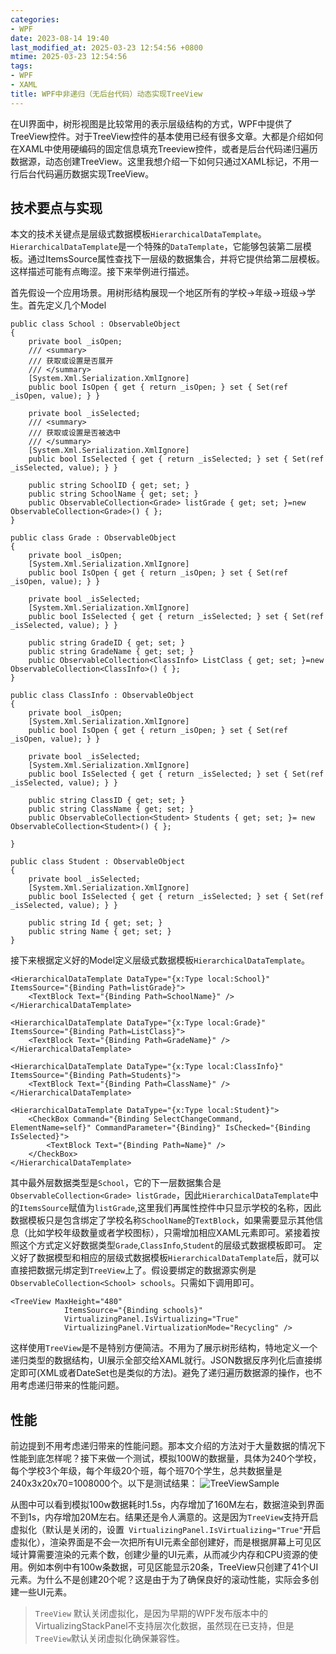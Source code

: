 ```yaml
---
categories:
- WPF
date: 2023-08-14 19:40
last_modified_at: 2025-03-23 12:54:56 +0800
mtime: 2025-03-23 12:54:56
tags:
- WPF
- XAML
title: WPF中非递归（无后台代码）动态实现TreeView
---
```


在UI界面中，树形视图是比较常用的表示层级结构的方式，WPF中提供了TreeView控件。对于TreeView控件的基本使用已经有很多文章。大都是介绍如何在XAML中使用硬编码的固定信息填充Treeview控件，或者是后台代码递归遍历数据源，动态创建TreeView。这里我想介绍一下如何只通过XAML标记，不用一行后台代码遍历数据实现TreeView。

## 技术要点与实现
本文的技术关键点是层级式数据模板`HierarchicalDataTemplate`。`HierarchicalDataTemplate`是一个特殊的`DataTemplate`，它能够包装第二层模板。通过ItemsSource属性查找下一层级的数据集合，并将它提供给第二层模板。这样描述可能有点晦涩。接下来举例进行描述。

首先假设一个应用场景。用树形结构展现一个地区所有的学校->年级->班级->学生。首先定义几个Model
```
public class School : ObservableObject
{
    private bool _isOpen;
    /// <summary>
    /// 获取或设置是否展开
    /// </summary>
    [System.Xml.Serialization.XmlIgnore]
    public bool IsOpen { get { return _isOpen; } set { Set(ref _isOpen, value); } }

    private bool _isSelected;
    /// <summary>
    /// 获取或设置是否被选中
    /// </summary>
    [System.Xml.Serialization.XmlIgnore]
    public bool IsSelected { get { return _isSelected; } set { Set(ref _isSelected, value); } }
    
    public string SchoolID { get; set; }
    public string SchoolName { get; set; }
    public ObservableCollection<Grade> listGrade { get; set; }=new ObservableCollection<Grade>() { };
}

public class Grade : ObservableObject
{
    private bool _isOpen;
    [System.Xml.Serialization.XmlIgnore]
    public bool IsOpen { get { return _isOpen; } set { Set(ref _isOpen, value); } }

    private bool _isSelected;
    [System.Xml.Serialization.XmlIgnore]
    public bool IsSelected { get { return _isSelected; } set { Set(ref _isSelected, value); } }
    
    public string GradeID { get; set; }
    public string GradeName { get; set; }
    public ObservableCollection<ClassInfo> ListClass { get; set; }=new ObservableCollection<ClassInfo>() { };
}

public class ClassInfo : ObservableObject
{
    private bool _isOpen;
    [System.Xml.Serialization.XmlIgnore]
    public bool IsOpen { get { return _isOpen; } set { Set(ref _isOpen, value); } }

    private bool _isSelected;
    [System.Xml.Serialization.XmlIgnore]
    public bool IsSelected { get { return _isSelected; } set { Set(ref _isSelected, value); } }

    public string ClassID { get; set; }
    public string ClassName { get; set; }
    public ObservableCollection<Student> Students { get; set; }= new ObservableCollection<Student>() { };

}

public class Student : ObservableObject
{
    private bool _isSelected;
    [System.Xml.Serialization.XmlIgnore]
    public bool IsSelected { get { return _isSelected; } set { Set(ref _isSelected, value); } }

    public string Id { get; set; }
    public string Name { get; set; }
}
```
接下来根据定义好的Model定义层级式数据模板`HierarchicalDataTemplate`。
```
<HierarchicalDataTemplate DataType="{x:Type local:School}" ItemsSource="{Binding Path=listGrade}">
    <TextBlock Text="{Binding Path=SchoolName}" />
</HierarchicalDataTemplate>

<HierarchicalDataTemplate DataType="{x:Type local:Grade}" ItemsSource="{Binding Path=ListClass}">
    <TextBlock Text="{Binding Path=GradeName}" />
</HierarchicalDataTemplate>

<HierarchicalDataTemplate DataType="{x:Type local:ClassInfo}" ItemsSource="{Binding Path=Students}">
    <TextBlock Text="{Binding Path=ClassName}" />
</HierarchicalDataTemplate>

<HierarchicalDataTemplate DataType="{x:Type local:Student}">
    <CheckBox Command="{Binding SelectChangeCommand, ElementName=self}" CommandParameter="{Binding}" IsChecked="{Binding IsSelected}">
        <TextBlock Text="{Binding Path=Name}" />
    </CheckBox>
</HierarchicalDataTemplate>
```
其中最外层数据类型是`School`，它的下一层数据集合是`ObservableCollection<Grade> listGrade`，因此`HierarchicalDataTemplate`中的`ItemsSource`赋值为`listGrade`,这里我们再属性控件中只显示学校的名称，因此数据模板只是包含绑定了学校名称`SchoolName`的`TextBlock`，如果需要显示其他信息（比如学校年级数量或者学校图标），只需增加相应XAML元素即可。紧接着按照这个方式定义好数据类型`Grade`,`ClassInfo`,`Student`的层级式数据模板即可。
定义好了数据模型和相应的层级式数据模板`HierarchicalDataTemplate`后，就可以直接把数据元绑定到`TreeView`上了。假设要绑定的数据源实例是`ObservableCollection<School> schools`。只需如下调用即可。

```
<TreeView MaxHeight="480"
            ItemsSource="{Binding schools}"
            VirtualizingPanel.IsVirtualizing="True"
            VirtualizingPanel.VirtualizationMode="Recycling" />
```
这样使用`TreeView`是不是特别方便简洁。不用为了展示树形结构，特地定义一个递归类型的数据结构，UI展示全部交给XAML就行。JSON数据反序列化后直接绑定即可(XML或者DateSet也是类似的方法)。避免了递归遍历数据源的操作，也不用考虑递归带来的性能问题。

## 性能
前边提到不用考虑递归带来的性能问题。那本文介绍的方法对于大量数据的情况下性能到底怎样呢？接下来做一个测试，模拟100W的数据量，具体为240个学校，每个学校3个年级，每个年级20个班，每个班70个学生，总共数据量是240x3x20x70=1008000个。以下是测试结果：
![TreeViewSample](https://eb19df4.webp.li/2025/02/TreeViewSample.gif)

从图中可以看到模拟100w数据耗时1.5s，内存增加了160M左右，数据渲染到界面不到1s，内存增加20M左右。结果还是令人满意的。这是因为`TreeView`支持开启虚拟化（默认是关闭的，设置` VirtualizingPanel.IsVirtualizing="True"`开启虚拟化），渲染界面是不会一次把所有UI元素全部创建好，而是根据屏幕上可见区域计算需要渲染的元素个数，创建少量的UI元素，从而减少内存和CPU资源的使用。例如本例中有100w条数据，可见区能显示20条，TreeView只创建了41个UI元素。为什么不是创建20个呢？这是由于为了确保良好的滚动性能，实际会多创建一些UI元素。
> `TreeView` 默认关闭虚拟化，是因为早期的WPF发布版本中的VirtualizingStackPanel不支持层次化数据，虽然现在已支持，但是`TreeView`默认关闭虚拟化确保兼容性。